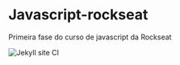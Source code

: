 # Javascript-rockseat
Primeira fase do curso de javascript da Rockseat

![Jekyll site CI](https://github.com/MrSlyte/Javascript-rockseat/workflows/Jekyll%20site%20CI/badge.svg)
